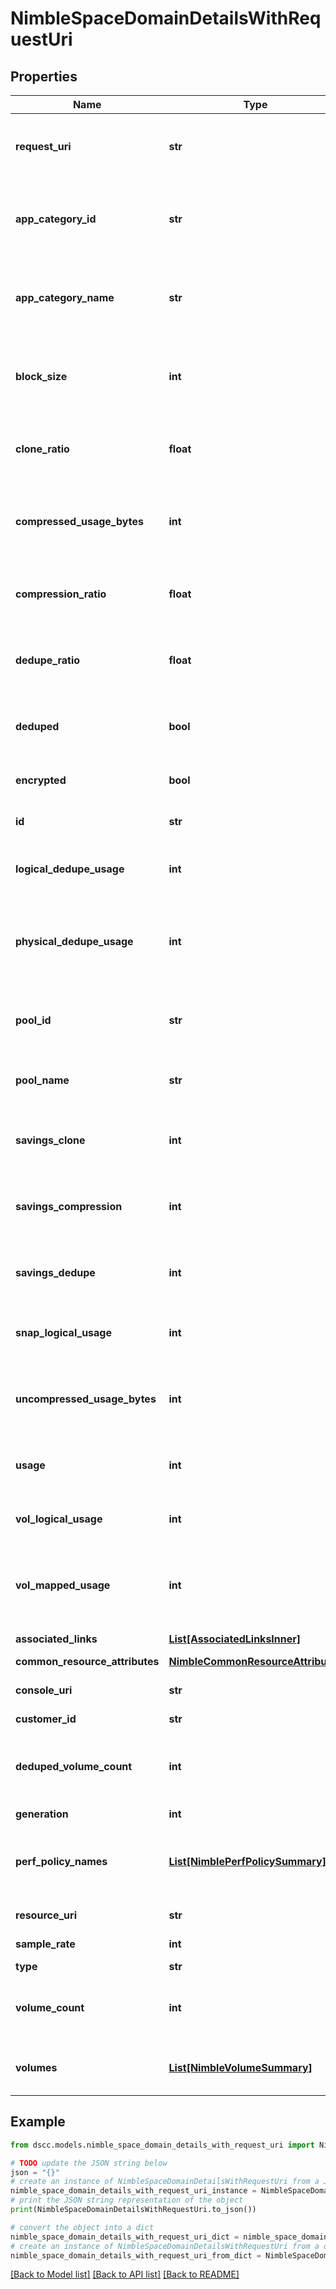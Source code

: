 # NimbleSpaceDomainDetailsWithRequestUri


## Properties

Name | Type | Description | Notes
------------ | ------------- | ------------- | -------------
**request_uri** | **str** | requestUri for detailed application-summary object | [optional] 
**app_category_id** | **str** | Identifier of the application category associated with the space domain. | [optional] 
**app_category_name** | **str** | Name of the application category associated with the space domain. | [optional] 
**block_size** | **int** | Block size in bytes of volumes belonging to the space domain. | [optional] 
**clone_ratio** | **float** | Clone savings for the space domain expressed as ratio. | [optional] 
**compressed_usage_bytes** | **int** | Compressed usage of volumes and snapshots in the space domain. | [optional] 
**compression_ratio** | **float** | Compression savings for the space domain expressed as ratio. | [optional] 
**dedupe_ratio** | **float** | Deduplication savings for the space domain expressed as ratio. | [optional] 
**deduped** | **bool** | Volumes in space domain are deduplicated by default. | [optional] 
**encrypted** | **bool** | Volumes in space domain are encrypted. | [optional] 
**id** | **str** | Identifier of the application summery. | [optional] 
**logical_dedupe_usage** | **int** | Logical space usage of volumes when deduped. | [optional] 
**physical_dedupe_usage** | **int** | Physical space usage of volumes including snapshots when deduped. | [optional] 
**pool_id** | **str** | Identifier associated with the pool in the storage pool table. | [optional] 
**pool_name** | **str** | Name of the pool containing the space domain. | [optional] 
**savings_clone** | **int** | Space usage savings in the space domain due to cloning of volumes. | [optional] 
**savings_compression** | **int** | Space usage savings in the space domain due to compression. | [optional] 
**savings_dedupe** | **int** | Space usage savings in the space domain due to deduplication. | [optional] 
**snap_logical_usage** | **int** | Logical usage of snapshots in the space domain. | [optional] 
**uncompressed_usage_bytes** | **int** | Uncompressed usage of volumes and snapshots in the space domain. | [optional] 
**usage** | **int** | Physical space usage of volumes in the space domain. | [optional] 
**vol_logical_usage** | **int** | Logical usage of volumes in the space domain. | [optional] 
**vol_mapped_usage** | **int** | Mapped usage of volumes in the space domain, useful for computing clone savings. | [optional] 
**associated_links** | [**List[AssociatedLinksInner]**](AssociatedLinksInner.md) | Associated Links Details | [optional] 
**common_resource_attributes** | [**NimbleCommonResourceAttributes**](NimbleCommonResourceAttributes.md) |  | [optional] 
**console_uri** | **str** | consoleUri for detailed storage object | [optional] 
**customer_id** | **str** | customerId | [optional] 
**deduped_volume_count** | **int** | Number of deduplicated volumes belonging to the space domain. | [optional] 
**generation** | **int** | generation | [optional] 
**perf_policy_names** | [**List[NimblePerfPolicySummary]**](NimblePerfPolicySummary.md) | Name of the performance policies associated with the space domain. | [optional] 
**resource_uri** | **str** | Link to the object URI | [optional] 
**sample_rate** | **int** | Sample rate value. | [optional] 
**type** | **str** | type | [optional] 
**volume_count** | **int** | Number of volumes belonging to the space domain. | [optional] 
**volumes** | [**List[NimbleVolumeSummary]**](NimbleVolumeSummary.md) | Volumes belonging to the space domain. | [optional] 

## Example

```python
from dscc.models.nimble_space_domain_details_with_request_uri import NimbleSpaceDomainDetailsWithRequestUri

# TODO update the JSON string below
json = "{}"
# create an instance of NimbleSpaceDomainDetailsWithRequestUri from a JSON string
nimble_space_domain_details_with_request_uri_instance = NimbleSpaceDomainDetailsWithRequestUri.from_json(json)
# print the JSON string representation of the object
print(NimbleSpaceDomainDetailsWithRequestUri.to_json())

# convert the object into a dict
nimble_space_domain_details_with_request_uri_dict = nimble_space_domain_details_with_request_uri_instance.to_dict()
# create an instance of NimbleSpaceDomainDetailsWithRequestUri from a dict
nimble_space_domain_details_with_request_uri_from_dict = NimbleSpaceDomainDetailsWithRequestUri.from_dict(nimble_space_domain_details_with_request_uri_dict)
```
[[Back to Model list]](../README.md#documentation-for-models) [[Back to API list]](../README.md#documentation-for-api-endpoints) [[Back to README]](../README.md)


